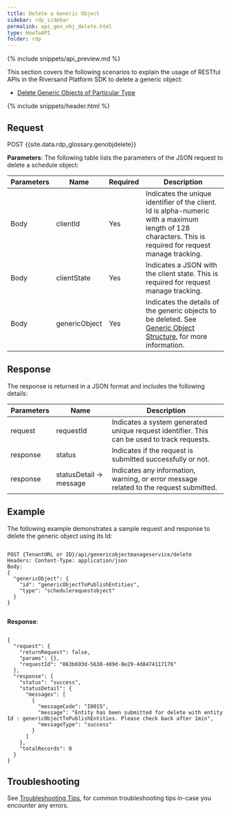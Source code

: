 ```yaml
---
title: Delete a Generic Object
sidebar: rdp_sidebar
permalink: api_gen_obj_delete.html
type: HowToAPI
folder: rdp
---
```


{% include snippets/api_preview.md %}

This section covers the following scenarios to explain the usage of RESTful APIs in the Riversand Platform SDK to delete a generic object:

* [Delete Generic Objects of Particular Type ](api_gen_obj_delete_scenario3.html)

{% include snippets/header.html %}

## Request

POST {{site.data.rdp_glossary.genobjdelete}}

**Parameters**: The following table lists the parameters of the JSON request to delete a schedule object:

| Parameters | Name | Required | Description |
|-------|--------|----------------|-------------|
| Body | clientId | Yes | Indicates the unique identifier of the client. Id is alpha-numeric with a maximum length of 128 characters. This is required for request manage tracking. |
| Body | clientState | Yes | Indicates a JSON with the client state. This is required for request manage tracking. |
| Body | genericObject | Yes | Indicates the details of the generic objects to be deleted. See [Generic Object Structure](api_gen_object_structure.html), for more information. |

## Response

The response is returned in a JSON format and includes the following details:

| Parameters | Name | Description |
|-------|--------|----------------|
| request | requestId | Indicates a system generated unique request identifier. This can be used to track requests. |
| response | status | Indicates if the request is submitted successfully or not. |
| response | statusDetail -> message | Indicates any information, warning, or error message related to the request submitted. 

## Example

The following example demonstrates a sample request and response to delete the generic object using its Id:

<pre><code>
POST {TenantURL or ID}/api/genericobjectmanageservice/delete
Headers: Content-Type: application/json
Body:
{
  "genericObject": {
    "id": "genericObjectToPublishEntities",
    "type": "schedulerequestobject"
  }
}

</code></pre>

**Response**: 
<pre><code>
{
  "request": {
    "returnRequest": false,
    "params": {},
    "requestId": "063b693d-5638-409d-8e29-4d8474117176"
  },
  "response": {
    "status": "success",
    "statusDetail": {
      "messages": [
        {
          "messageCode": "I0015",
          "message": "Entity has been submitted for delete with entity Id : genericObjectToPublishEntities. Please check back after 1min",
          "messageType": "success"
        }
      ]
    },
    "totalRecords": 0
  }
}
</code></pre>

## Troubleshooting
See [Troubleshooting Tips](api_troubleshooting_tips.html), for common troubleshooting tips in-case you encounter any errors.